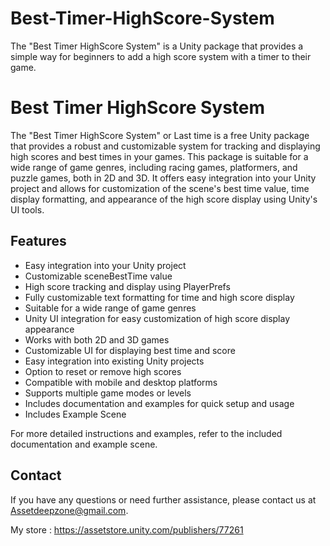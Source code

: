 # Best-Timer-HighScore-System
The "Best Timer HighScore System" is a Unity package that provides a simple way for beginners to add a high score system with a timer to their game.

# Best Timer HighScore System

The "Best Timer HighScore System" or Last time is a free Unity package that provides a robust and customizable system for tracking and displaying high scores and best times in your games. This package is suitable for a wide range of game genres, including racing games, platformers, and puzzle games, both in 2D and 3D. It offers easy integration into your Unity project and allows for customization of the scene's best time value, time display formatting, and appearance of the high score display using Unity's UI tools.

## Features

- Easy integration into your Unity project
- Customizable sceneBestTime value
- High score tracking and display using PlayerPrefs
- Fully customizable text formatting for time and high score display
- Suitable for a wide range of game genres
- Unity UI integration for easy customization of high score display appearance
- Works with both 2D and 3D games
- Customizable UI for displaying best time and score
- Easy integration into existing Unity projects
- Option to reset or remove high scores
- Compatible with mobile and desktop platforms
- Supports multiple game modes or levels
- Includes documentation and examples for quick setup and usage
- Includes Example Scene

For more detailed instructions and examples, refer to the included documentation and example scene.

## Contact

If you have any questions or need further assistance, please contact us at Assetdeepzone@gmail.com. 

My store : https://assetstore.unity.com/publishers/77261
